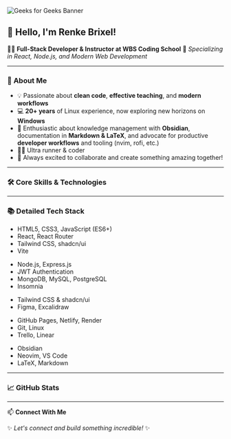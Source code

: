 ![Geeks for Geeks Banner](./assets/banner.avif)

## 👋 Hello, I'm Renke Brixel!

👨‍💻 **Full-Stack Developer & Instructor at WBS Coding School**
🌟 *Specializing in React, Node.js, and Modern Web Development*

---

### 🚀 **About Me**

* 💡 Passionate about **clean code**, **effective teaching**, and **modern workflows**
* 💻 **20+ years** of Linux experience, now exploring new horizons on **Windows**
* 📝 Enthusiastic about knowledge management with **Obsidian**, documentation in **Markdown & LaTeX**, and advocate for productive **developer workflows** and tooling (nvim, rofi, etc.)
* 🏃‍♂️ Ultra runner & coder
* 🤝 Always excited to collaborate and create something amazing together!

---

### 🛠️ **Core Skills & Technologies**

---

### 📚 **Detailed Tech Stack**

* HTML5, CSS3, JavaScript (ES6+)
* React, React Router
* Tailwind CSS, shadcn/ui
* Vite

- Node.js, Express.js
- JWT Authentication
- MongoDB, MySQL, PostgreSQL
- Insomnia

* Tailwind CSS & shadcn/ui
* Figma, Excalidraw

- GitHub Pages, Netlify, Render
- Git, Linux
- Trello, Linear

* Obsidian
* Neovim, VS Code
* LaTeX, Markdown

---

### 📈 **GitHub Stats**

---

📫 **Connect With Me**

✨ *Let's connect and build something incredible!* ✨
